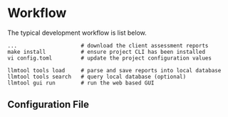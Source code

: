 # Workflow

The typical development workflow is list below.

    ...                    # download the client assessment reports
    make install           # ensure project CLI has been installed
    vi config.toml         # update the project configuration values

    llmtool tools load     # parse and save reports into local database
    llmtool tools search   # query local database (optional)
    llmtool gui run        # run the web based GUI


## Configuration File
